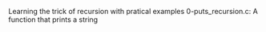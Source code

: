 Learning the trick of recursion with pratical examples
0-puts_recursion.c: A function that prints a string
